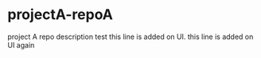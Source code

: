 # projectA-repoA
project A repo description test
this line is added on UI.
this line is added on UI again
